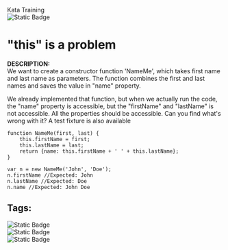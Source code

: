 Kata Training <br>
![Static Badge](https://img.shields.io/badge/8kyu%20-%20black?style=flat&logo=codewars&labelColor=B1361E&color=black)

# "this" is a problem
**DESCRIPTION:**<br>
We want to create a constructor function 'NameMe', which takes first name and last name as parameters. The function combines the first and last names and saves the value in "name" property.

We already implemented that function, but when we actually run the code, the "name" property is accessible, but the "firstName" and "lastName" is not accessible. All the properties should be accessible. Can you find what's wrong with it? A test fixture is also available

```
function NameMe(first, last) {
    this.firstName = first;
    this.lastName = last;
    return {name: this.firstName + ' ' + this.lastName};
}

var n = new NameMe('John', 'Doe');
n.firstName //Expected: John
n.lastName //Expected: Doe
n.name //Expected: John Doe
```

## Tags:
![Static Badge](https://img.shields.io/badge/fundamentals%20-%20purple?style=plastic) <br>
![Static Badge](https://img.shields.io/badge/language_features%20-%20purple?style=plastic) <br>
![Static Badge](https://img.shields.io/badge/object--_oriented_programing%20-%20purple?style=plastic) <br>